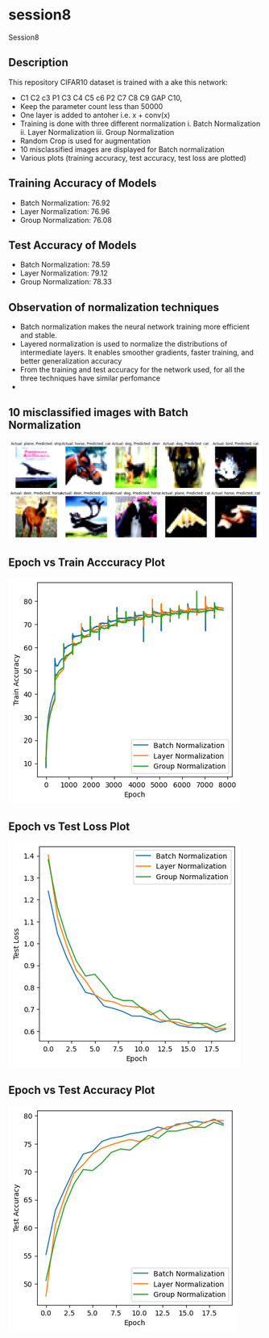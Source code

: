 # session8
Session8

## Description
This repository CIFAR10 dataset is trained with a 
ake this network:
* C1 C2 c3 P1 C3 C4 C5 c6 P2 C7 C8 C9 GAP C10,
*   Keep the parameter count less than 50000
* One layer is added to antoher i.e. x + conv(x)
* Training is done with three different normalization i. Batch Normalization ii. Layer Normalization iii. Group Normalization
* Random Crop is used for augmentation
* 10 misclassified images are displayed for Batch normalization
* Various plots (training accuracy, test accuracy, test loss are plotted)

## Training Accuracy of Models

* Batch Normalization: 76.92
* Layer Normalization: 76.96
* Group Normalization: 76.08

## Test Accuracy of Models

* Batch Normalization: 78.59
* Layer Normalization: 79.12
* Group Normalization: 78.33

## Observation of normalization techniques
- Batch normalization makes the neural network training more efficient and stable.
- Layered normalization is used to normalize the distributions of intermediate layers. It enables smoother gradients, faster training, and better generalization accuracy
- From the training and test accuracy for the network used, for all the three techniques have similar perfomance
- 


## 10 misclassified images with Batch Normalization

![alt text](https://github.com/monimoydebp/session8/blob/main/misclassified_image_list.png)

## Epoch vs Train Acccuracy Plot

![alt text](https://github.com/monimoydebp/session8/blob/main/epoch_vs_train_accuracy.png)

## Epoch vs Test Loss Plot

![alt text](https://github.com/monimoydebp/session8/blob/main/epoch_vs_test_loss.png)


## Epoch vs Test Accuracy Plot

![alt text](https://github.com/monimoydebp/session8/blob/main/epoch_vs_test_accuracy.png)
